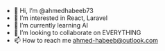 - 👋 Hi, I’m @ahmedhabeeb73
- 👀 I’m interested in React, Laravel
- 🌱 I’m currently learning AI
- 💞️ I’m looking to collaborate on EVERYTHING
- 📫 How to reach me ahmed-habeeb@outlook.com

<!---
ahmedhabeeb73/ahmedhabeeb73 is a ✨ special ✨ repository because its `README.md` (this file) appears on your GitHub profile.
You can click the Preview link to take a look at your changes.
--->
